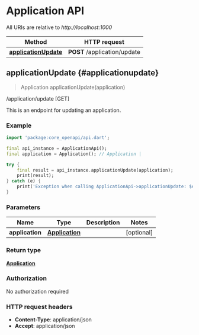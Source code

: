 # Application API

All URIs are relative to *http://localhost:1000*

Method | HTTP request
------------- | -------------
[**applicationUpdate**](ApplicationApi#applicationupdate) | **POST** /application/update


## **applicationUpdate** {#applicationupdate}
> Application applicationUpdate(application)

/application/update [GET]

This is an endpoint for updating an application.

### Example
```dart
import 'package:core_openapi/api.dart';

final api_instance = ApplicationApi();
final application = Application(); // Application | 

try {
    final result = api_instance.applicationUpdate(application);
    print(result);
} catch (e) {
    print('Exception when calling ApplicationApi->applicationUpdate: $e\n');
}
```

### Parameters

Name | Type | Description  | Notes
------------- | ------------- | ------------- | -------------
 **application** | [**Application**](../models/Application)|  | [optional] 

### Return type

[**Application**](../models/Application)

### Authorization

No authorization required

### HTTP request headers

 - **Content-Type**: application/json
 - **Accept**: application/json



